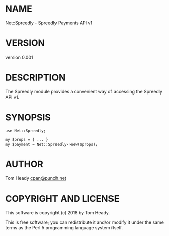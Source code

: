 # NAME

Net::Spreedly - Spreedly Payments API v1

# VERSION

version 0.001

# DESCRIPTION

The Spreedly module provides a convenient way of accessing the Spreedly API v1.

# SYNOPSIS
    use Net::Spreedly;

    my $props = { ... }
    my $payment = Net::Spreedly->new($props);

# AUTHOR

Tom Heady <cpan@punch.net>

# COPYRIGHT AND LICENSE

This software is copyright (c) 2018 by Tom Heady.

This is free software; you can redistribute it and/or modify it under
the same terms as the Perl 5 programming language system itself.
